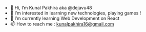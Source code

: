 - 👋 Hi, I’m Kunal Pakhira aka @dejavu48 
- 👀 I’m interested in learning new technologies, playing games ! 
- 🌱 I’m currently learning Web Development on React
- 📫 How to reach me : kunalpakhira16@gmail.com 

<!---
dejavu48/dejavu48 is a ✨ special ✨ repository because its `README.md` (this file) appears on your GitHub profile.
You can click the Preview link to take a look at your changes.
--->
